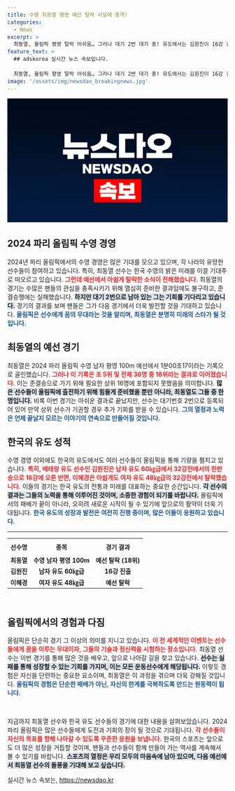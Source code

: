 ```yaml
---
title: 수영 최동열 평영 예선 탈락 사실에 충격!
categories:
  - News
excerpt: >
  최동열, 올림픽 평영 탈락 아쉬움… 그러나 대기 2번 대기 중! 유도에서는 김원진이 16강 진출, 이혜경은 조기 탈락. 스포츠 팬들의 주목이 필요한 상황!
feature_text: >
  ## adskorea 실시간 뉴스 속보입니다.

  최동열, 올림픽 평영 탈락 아쉬움… 그러나 대기 2번 대기 중! 유도에서는 김원진이 16강 진출, 이혜경은 조기 탈락. 스포츠 팬들의 주목이 필요한 상황!
image: '/assets/img/newsdao_breakingnews.jpg'
---
```


<p><img src="/assets/img/newsdao_breakingnews.jpg" alt="adskorea 속보" /></p>

<h2 data-ke-size="size26">2024 파리 올림픽 수영 경영</h2>

<p data-ke-size="size16">2024년 파리 올림픽에서의 수영 경영은 많은 기대를 모으고 있으며, 각 나라의 유망한 선수들이 참여하고 있습니다. 특히, 최동열 선수는 한국 수영의 밝은 미래를 이끌 기대주로 떠오르고 있습니다. <b><span style="color: #ee2323;">그런데 예선에서 아쉽게 탈락한 소식이 전해졌습니다.</span></b> 최동열의 경기는 수많은 팬들의 관심을 충족시키기 위해 열심히 준비한 결과임에도 불구하고, 준결승행에는 실패했습니다. <b><span style="background-color: #21538527;">하지만 대기 2번으로 남아 있는 그는 기회를 기다리고 있습니다.</span></b> 경기의 결과를 보며 팬들은 그가 다음 경기에서 더욱 발전할 것을 기대하고 있습니다. <b><span style="color: #1a5490;">올림픽은 선수에게 꿈의 무대라는 것을 알리며, 최동열은 분명히 미래의 스타가 될 것입니다.</span></b></p>

<h2 data-ke-size="size26">최동열의 예선 경기</h2>

<p data-ke-size="size16">최동열은 2024 파리 올림픽 수영 남자 평영 100m 예선에서 1분00초17이라는 기록으로 골인했습니다. <b><span style="color: #ee2323;">그러나 이 기록은 조 5위 및 전체 36명 중 18위라는 결과로 이어졌습니다.</span></b> 이는 준결승으로 가기 위해 필요한 상위 16명에 포함되지 못했음을 의미합니다. <b><span style="background-color: #21538527;">많은 선수들이 올림픽에 출전하기 위해 힘들게 준비했을 뿐만 아니라, 최동열도 그들 중 한 명입니다.</span></b> 비록 이번 경기는 아쉬운 결과로 끝났지만, 선수는 대기번호 2번으로 등록되어 있어 만약 상위 선수가 기권할 경우 추가 기회를 받을 수 있습니다. <b><span style="color: #1a5490;">그의 열정과 노력은 언제 끝날지 모르는 이야기의 연속으로 만들어질 것입니다.</span></b></p>

<h2 data-ke-size="size26">한국의 유도 성적</h2>

<p data-ke-size="size16">수영 경영 이외에도 한국의 유도에서도 여러 선수들이 올림픽을 통해 기량을 펼치고 있습니다. <b><span style="color: #ee2323;">특히, 베테랑 유도 선수인 김원진은 남자 유도 60㎏급에서 32강전에서의 한판승으로 16강에 오른 반면, 이혜경은 아쉽게도 여자 유도 48㎏급의 32강전에서 탈락했습니다.</span></b> 이들의 경기는 한국 유도의 전통과 미래를 대표하는 중요한 순간입니다. <b><span style="background-color: #21538527;">각 선수의 결과는 그들의 노력을 통해 이루어진 것이며, 소중한 경험이 되기를 바랍니다.</span></b> 올림픽에서의 패배가 끝이 아니라, 오히려 새로운 시작이 될 수 있기에 앞으로의 활약이 더욱 기대됩니다. <b><span style="color: #1a5490;">한국 유도의 성장과 발전은 여전히 진행 중이며, 많은 이들이 응원하고 있습니다.</span></b></p>

<hr/>

<table style="width: 100%; border-collapse: collapse;">
    <tr>
        <th style="text-align: center; height: 30px;">선수명</th>
        <th style="text-align: center; height: 30px;">종목</th>
        <th style="text-align: center; height: 30px;">경기 결과</th>
    </tr>
    <tr>
        <td style="text-align: center; height: 17px;"><b>최동열</b></td>
        <td style="text-align: center; height: 17px;"><b>수영 남자 평영 100m</b></td>
        <td style="text-align: center; height: 17px;"><b>예선 탈락 (18위)</b></td>
    </tr>
    <tr>
        <td style="text-align: center; height: 17px;"><b>김원진</b></td>
        <td style="text-align: center; height: 17px;"><b>남자 유도 60㎏급</b></td>
        <td style="text-align: center; height: 17px;"><b>16강 진출</b></td>
    </tr>
    <tr>
        <td style="text-align: center; height: 17px;"><b>이혜경</b></td>
        <td style="text-align: center; height: 17px;"><b>여자 유도 48㎏급</b></td>
        <td style="text-align: center; height: 17px;"><b>예선 탈락</b></td>
    </tr>
</table>

<p data-ke-size="size16">&nbsp;</p>

<h2 data-ke-size="size26">올림픽에서의 경험과 다짐</h2>

<p data-ke-size="size16">올림픽은 단순히 경기 그 이상의 의미를 지니고 있습니다. <b><span style="color: #ee2323;">이 전 세계적인 이벤트는 선수들에게 꿈을 이루는 무대이자, 그들의 기술과 정신력을 시험하는 장소입니다.</span></b> 최동열 선수는 이번 경기를 통해 많은 것을 배우고, 앞으로 나아갈 길을 찾고 있습니다. <b><span style="background-color: #21538527;">선수는 실패를 통해 성장할 수 있는 기회를 가지며, 이는 모든 운동선수에게 해당됩니다.</span></b> 이렇듯 경험은 자신을 단련하는 중요한 요소이며, 최동열은 이 과정을 겪으며 더욱 강해질 것입니다. <b><span style="color: #1a5490;">올림픽의 경험은 단순한 패배가 아닌, 자신의 한계를 극복하도록 만드는 원동력이 됩니다.</span></b></p>

<p data-ke-size="size16">&nbsp;</p>

<p>지금까지 최동열 선수와 한국 유도 선수들의 경기에 대한 내용을 살펴보았습니다. 2024 파리 올림픽은 많은 선수들에게 도전과 기회의 장이 될 것으로 기대됩니다. <b><span style="color: #ee2323;">각 선수들이 자신의 목표를 향해 나아갈 수 있도록 꾸준한 응원을 보냅니다.</span></b> 한국의 스포츠는 앞으로도 더 많은 성장을 거듭할 것이며, 팬들과 선수들이 함께 만들어 가는 역사를 계속해서 볼 수 있기를 바랍니다. <b><span style="background-color: #21538527;">스포츠의 열정은 우리 모두의 마음속에 남아 있으며, 다음 예선에서 최동열 선수의 돌풍을 기대해 보고 싶습니다.</span></b></p>
실시간 뉴스 속보는, <a href="https://newsdao.kr" rel="dofollow">https://newsdao.kr</a>



